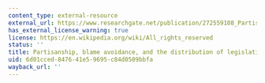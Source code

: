 ```yaml
---
content_type: external-resource
external_url: https://www.researchgate.net/publication/272559108_Partisanship_Blame_Avoidance_and_the_Distribution_of_Legislative_Pork
has_external_license_warning: true
license: https://en.wikipedia.org/wiki/All_rights_reserved
status: ''
title: Partisanship, blame avoidance, and the distribution of legislative pork
uid: 6d01cced-8476-41e5-9695-c84d0509bbfa
wayback_url: ''
---
```

